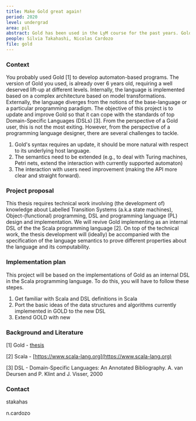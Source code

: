 ```yaml
---
title: Make Gold great again!
period: 2020
level: undergrad
area: pil
abstract: Gold has been used in the LyM course for the past years. Gold can be extended with different automatons. The idea is to determine what extensions are worthy and to implement and deploy the new  version of Gold.
people: Silvia Takahashi, Nicolas Cardozo
file: gold
---
```


### Context
You probably used Gold [1] to develop automaton-based programs. The version of Gold you used, is already over 6 years old, requiring a well deserved lift-up at different levels. Internally, the language is implemented based on a complex architecture based on model transformations. Externally, the language diverges from the notions of the base-language or a particular programming paradigm. 
The objective of this project is to update and improve Gold so that it can cope with the standards of top Domain-Specific Languages (DSLs) [3].
From the perspective of a Gold user, this is not the most exiting. However, from the perspective of a programming language designer, there are several challenges to tackle. 
1. Gold's syntax requires an update, it should be more natural with respect to its underlying host language.
2. The semantics need to be extended (e.g., to deal with Turing machines, Petri nets, extend the interaction with currently supported automaton) 
3. The interaction with users need improvement (making the API more clear and straight forward).

### Project proposal
This thesis requires technical work involving (the development of) knowledge about Labelled Transition Systems (a.k.a state machines), Object-(functional) programming, DSL and programming language (PL) design and implementation. 
We will revive Gold implementing as an internal DSL of the the Scala programming language [2].
On top of the technical work, the thesis development will (ideally) be accompanied with the specification of the language semantics to prove different properties about the language and its computability.

### Implementation plan
This project will be based on the implementations of Gold as an internal DSL in the Scala programming language. To do this, you will have to follow these stepes.
1. Get familiar with Scala and DSL definitions in Scala
2. Port the basic ideas of the data structures and algorithms currently implemented in GOLD to the new DSL
3. Extend GOLD with new 

### Background and Literature
[1] Gold - [thesis](https://profesores.virtual.uniandes.edu.co/~isis1106/dokuwiki/lib/exe/fetch.php?media=tutoriales:gold3_documento.pdf)

[2] Scala - [https://www.scala-lang.org](https://www.scala-lang.org)

[3] DSL - Domain-Specific Languages: An Annotated Bibliography. A. van Deursen and P. Klint and J. Visser, 2000

### Contact
stakahas

n.cardozo
